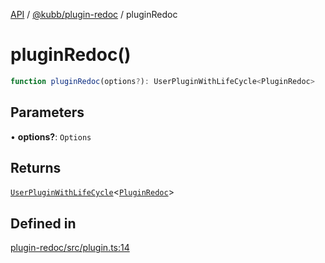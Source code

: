 [API](../../../packages.md) / [@kubb/plugin-redoc](../index.md) / pluginRedoc

# pluginRedoc()

```ts
function pluginRedoc(options?): UserPluginWithLifeCycle<PluginRedoc>
```

## Parameters

• **options?**: `Options`

## Returns

[`UserPluginWithLifeCycle`](../../core/type-aliases/UserPluginWithLifeCycle.md)\<[`PluginRedoc`](../type-aliases/PluginRedoc.md)\>

## Defined in

[plugin-redoc/src/plugin.ts:14](https://github.com/kubb-project/kubb/blob/7f30045af96d8c89b6cda0a30f7535f095a0cb45/packages/plugin-redoc/src/plugin.ts#L14)
